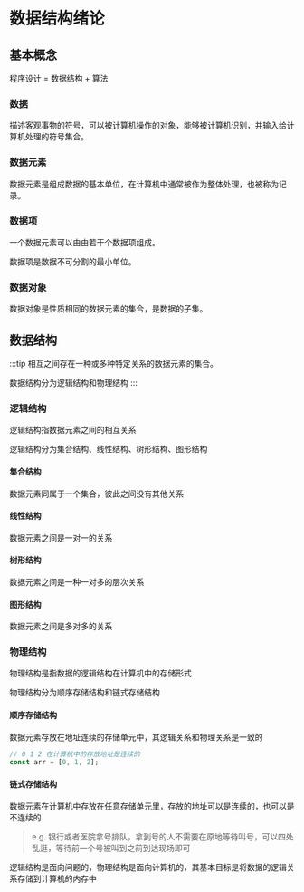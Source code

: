 # 数据结构绪论

## 基本概念

程序设计 = 数据结构 + 算法

### 数据

描述客观事物的符号，可以被计算机操作的对象，能够被计算机识别，并输入给计算机处理的符号集合。

### 数据元素

数据元素是组成数据的基本单位，在计算机中通常被作为整体处理，也被称为记录。

### 数据项

一个数据元素可以由由若干个数据项组成。

数据项是数据不可分割的最小单位。

### 数据对象

数据对象是性质相同的数据元素的集合，是数据的子集。

## 数据结构

:::tip
相互之间存在一种或多种特定关系的数据元素的集合。

数据结构分为逻辑结构和物理结构
:::

### 逻辑结构

逻辑结构指数据元素之间的相互关系

逻辑结构分为集合结构、线性结构、树形结构、图形结构

#### 集合结构

数据元素同属于一个集合，彼此之间没有其他关系

#### 线性结构

数据元素之间是一对一的关系

#### 树形结构

数据元素之间是一种一对多的层次关系

#### 图形结构

数据元素之间是多对多的关系

### 物理结构

物理结构是指数据的逻辑结构在计算机中的存储形式

物理结构分为顺序存储结构和链式存储结构

#### 顺序存储结构

数据元素存放在地址连续的存储单元中，其逻辑关系和物理关系是一致的

```javascript
// 0 1 2 在计算机中的存放地址是连续的
const arr = [0, 1, 2];
```

#### 链式存储结构

数据元素在计算机中存放在任意存储单元里，存放的地址可以是连续的，也可以是不连续的

> e.g. 银行或者医院拿号排队，拿到号的人不需要在原地等待叫号，可以四处乱逛，等待前一个号被叫到之前到达现场即可

逻辑结构是面向问题的，物理结构是面向计算机的，其基本目标是将数据的逻辑关系存储到计算机的内存中
